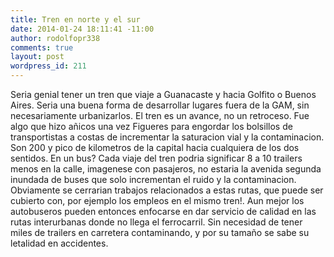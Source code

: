 ```yaml
---
title: Tren en norte y el sur
date: 2014-01-24 18:11:41 -11:00
author: rodolfopr338
comments: true
layout: post
wordpress_id: 211
---
```


<!-- more -->
Seria genial tener un tren que viaje a Guanacaste y hacia Golfito o Buenos Aires. 
Seria una buena forma de desarrollar lugares fuera de la GAM, sin necesariamente urbanizarlos.
El tren es un avance, no un retroceso. Fue algo que hizo añicos una vez Figueres para engordar los bolsillos de transportistas a costas de incrementar la saturacion vial y la contaminacion.
Son 200 y pico de kilometros de la capital hacia cualquiera de los dos sentidos. En un bus?
Cada viaje del tren podria significar 8 a 10 trailers menos en la calle, imagenese con pasajeros, no estaria la avenida segunda inundada de buses que solo incrementan el ruido y la contaminacion.
Obviamente se cerrarian trabajos relacionados a estas rutas, que puede ser cubierto con, por ejemplo los empleos en el mismo tren!. 
Aun mejor los autobuseros pueden entonces enfocarse en dar servicio de calidad en las rutas interurbanas donde no llega el ferrocarril.
Sin necesidad de tener miles de trailers en carretera contaminando, y por su tamaño se sabe su letalidad en accidentes.
